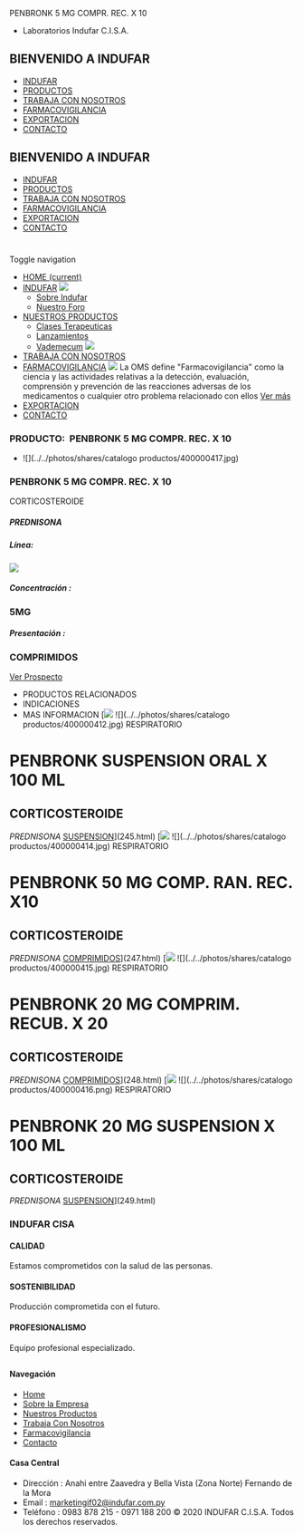PENBRONK 5 MG COMPR. REC. X 10
- Laboratorios Indufar C.I.S.A.
## BIENVENIDO A INDUFAR
* [INDUFAR](250.html#)
* [PRODUCTOS](250.html#)
* [TRABAJA CON NOSOTROS](250.html#)
* [FARMACOVIGILANCIA](250.html#)
* [EXPORTACION](250.html#)
* [CONTACTO](250.html#)
## BIENVENIDO A INDUFAR
* [INDUFAR](../../index.html)
* [PRODUCTOS](../../productos.html)
* [TRABAJA CON NOSOTROS](../../trabaja_con_nosotros.html)
* [FARMACOVIGILANCIA](../../farmacovigilancia.html)
* [EXPORTACION](../../exportacion.html)
* [CONTACTO](../../contacto.html)
# 
Toggle navigation
* [HOME (current)](../../index.html)
* [INDUFAR](250.html#) 
  [![ ](../../photos/shares/Sistema/Menu/indufar_menul.jpg)](../../institucional.html)
  - [Sobre Indufar](../../institucional.html)
  - [Nuestro Foro](../../blog.html)
* [NUESTROS PRODUCTOS](250.html#) 
  - [Clases Terapeuticas](../clases_terapeuticas.html)
  - [Lanzamientos](../lanzamientos.html)
  - [Vademecum](../../productos.html)
  [![ ](../../photos/shares/Sistema/Menu/productos.png)](../../productos.html)
* [TRABAJA CON NOSOTROS](../../trabaja_con_nosotros.html)
* [FARMACOVIGILANCIA](250.html#) 
  [![ ](../../photos/shares/Sistema/Menu/TUBOS.png)](../../farmacovigilancia.html)
  La OMS define "Farmacovigilancia" como la ciencia y las actividades relativas a la detección, evaluación, comprensión y prevención de las reacciones adversas de los medicamentos o cualquier otro problema relacionado con ellos
  [Ver más](../../farmacovigilancia.html)
* [EXPORTACION](../../exportacion.html)
* [CONTACTO](../../contacto.html)
### PRODUCTO:  PENBRONK 5 MG COMPR. REC. X 10
* ![](../../photos/shares/catalogo productos/400000417.jpg)
### **PENBRONK 5 MG COMPR. REC. X 10**
CORTICOSTEROIDE
##### **PREDNISONA**
##### **Línea:**
[![](../../photos/shares/Laboratorios/lab_indufar.png)](../linea/1.html)
##### **Concentración :**
### 5MG
##### **Presentación :**
### COMPRIMIDOS
[Ver Prospecto](https://www.indufar.com.py/files/shares/prospectos_/400000412.pdf)
* PRODUCTOS RELACIONADOS
* INDICACIONES
* MAS INFORMACION
[![](../../photos/shares/Laboratorios/lab_indufar.png)
![](../../photos/shares/catalogo productos/400000412.jpg)
RESPIRATORIO
# PENBRONK SUSPENSION ORAL X 100 ML
## CORTICOSTEROIDE
*PREDNISONA*
[SUSPENSION](250.html#)](245.html)
[![](../../photos/shares/Laboratorios/lab_indufar.png)
![](../../photos/shares/catalogo productos/400000414.jpg)
RESPIRATORIO
# PENBRONK 50 MG COMP. RAN. REC. X10
## CORTICOSTEROIDE
*PREDNISONA*
[COMPRIMIDOS](250.html#)](247.html)
[![](../../photos/shares/Laboratorios/lab_indufar.png)
![](../../photos/shares/catalogo productos/400000415.jpg)
RESPIRATORIO
# PENBRONK 20 MG COMPRIM. RECUB. X 20
## CORTICOSTEROIDE
*PREDNISONA*
[COMPRIMIDOS](250.html#)](248.html)
[![](../../photos/shares/Laboratorios/lab_indufar.png)
![](../../photos/shares/catalogo productos/400000416.png)
RESPIRATORIO
# PENBRONK 20 MG SUSPENSION X 100 ML
## CORTICOSTEROIDE
*PREDNISONA*
[SUSPENSION](250.html#)](249.html)
### INDUFAR CISA
#### CALIDAD
Estamos comprometidos con la salud de las personas.
#### SOSTENIBILIDAD
Producción comprometida con el futuro.
#### PROFESIONALISMO
Equipo profesional especializado.
## 
#### Navegación
* [Home](../../index.html)
* [Sobre la Empresa](../../institucional.html)
* [Nuestros Productos](../../productos.html)
* [Trabaja Con Nosotros](../../trabaja_con_nosotros.html)
* [Farmacovigilancia](../../farmacovigilancia.html)
* [Contacto](../../contacto.html)
#### Casa Central
* Dirección : Anahi entre Zaavedra y Bella Vista (Zona Norte) Fernando de la Mora
* Email : [marketingif02@indufar.com.py](mailto:marketingif02@indufar.com.py)
* Teléfono : 0983 878 215 - 0971 188 200
© 2020 INDUFAR C.I.S.A. Todos los derechos reservados.